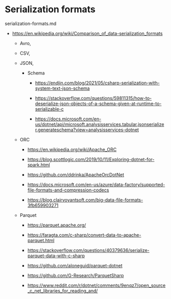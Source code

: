 # Serialization formats

serialization-formats.md

*   https://en.wikipedia.org/wiki/Comparison_of_data-serialization_formats

    *   Avro, 
    
    *   CSV, 
    
    *   JSON, 

        *   Schema
    
            *   https://endjin.com/blog/2021/05/csharp-serialization-with-system-text-json-schema

            *   https://stackoverflow.com/questions/59811315/how-to-deserialize-json-objects-of-a-schema-given-at-runtime-to-serializable-c

            *   https://docs.microsoft.com/en-us/dotnet/api/microsoft.analysisservices.tabular.jsonserializer.generateschema?view=analysisservices-dotnet
             
    *   ORC

        *   https://en.wikipedia.org/wiki/Apache_ORC

        *   https://blog.scottlogic.com/2019/10/11/Exploring-dotnet-for-spark.html

        *   https://github.com/ddrinka/ApacheOrcDotNet

        *   https://docs.microsoft.com/en-us/azure/data-factory/supported-file-formats-and-compression-codecs

        *   https://blog.clairvoyantsoft.com/big-data-file-formats-3fb659903271

    *   Parquet

        *   https://parquet.apache.org/

        *   https://faragta.com/c-sharp/convert-data-to-apache-parquet.html

        *   https://stackoverflow.com/questions/40379636/serialize-parquet-data-with-c-sharp

        *   https://github.com/aloneguid/parquet-dotnet

        *   https://github.com/G-Research/ParquetSharp

        *   https://www.reddit.com/r/dotnet/comments/9enqz7/open_source_c_net_libraries_for_reading_and/
